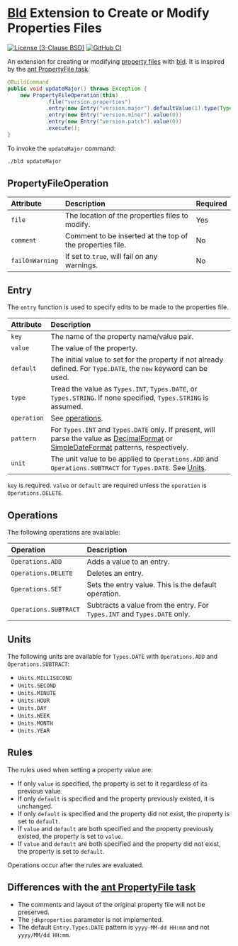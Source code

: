 # [Bld](https://github.com/rife2/rife2/wiki/What-Is-Bld) Extension to Create or Modify Properties Files

[![License (3-Clause BSD)](https://img.shields.io/badge/license-BSD%203--Clause-blue.svg?style=flat-square)](http://opensource.org/licenses/BSD-3-Clause)
[![GitHub CI](https://github.com/rife2/bld-property-file/actions/workflows/bld.yml/badge.svg)](https://github.com/rife2/bld-property-file/actions/workflows/gradle.yml)


An extension for creating or modifying [property files](https://docs.oracle.com/javase/tutorial/essential/environment/properties.html) with [bld](https://github.com/rife2/rife2/wiki/What-Is-Bld). It is inspired by the [ant PropertyFile task](https://ant.apache.org/manual/Tasks/propertyfile.html).

```java
@BuildCommand
public void updateMajor() throws Exception {
    new PropertyFileOperation(this)
            .file("version.properties")
            .entry(new Entry("version.major").defaultValue(1).type(Types.INT).operation(Operations.ADD))
            .entry(new Entry("version.minor").value(0))
            .entry(new Entry("version.patch").value(0))
            .execute();
}

```

To invoke the `updateMajor` command:

```sh
./bld updateMajor
```

## PropertyFileOperation

Attribute       | Description                                               | Required
:---------------|:----------------------------------------------------------|:--------
`file`          | The location of the properties files to modify.           | Yes
`comment`       | Comment to be inserted at the top of the properties file. | No
`failOnWarning` | If set to `true`, will fail on any warnings.              | No

## Entry

The `entry` function is used to specify edits to be made to the properties file.

Attribute   | Description
:-----------|:-----------------------------------------------------------------------------------------------------------------
`key`       | The name of the property name/value pair.
`value`     | The value of the property.
`default`   | The initial value to set for the property if not already defined. For `Type.DATE`, the `now` keyword can be used.
`type`      | Tread the value as `Types.INT`, `Types.DATE`, or `Types.STRING`. If none specified, `Types.STRING` is assumed.
`operation` | See [operations](#operations).
`pattern`   | For `Types.INT` and `Types.DATE` only. If present, will parse the value as [DecimalFormat](https://docs.oracle.com/javase/7/docs/api/java/text/DecimalFormat.html) or [SimpleDateFormat](https://docs.oracle.com/javase/6/docs/api/java/text/SimpleDateFormat.html) patterns, respectively.
`unit`      | The unit value to be applied to `Operations.ADD` and `Operations.SUBTRACT` for `Types.DATE`. See [Units](#units).

`key` is required. `value` or `default` are required unless the `operation` is `Operations.DELETE`.

## Operations

The following operations are available:

Operation             | Description
:---------------------|:-------------------------------------------------------------------------
`Operations.ADD`      | Adds a value to an entry.
`Operations.DELETE`   | Deletes an entry.
`Operations.SET`      | Sets the entry value. This is the default operation.
`Operations.SUBTRACT` | Subtracts a value from the entry. For `Types.INT` and `Types.DATE` only.

## Units

The following units are available for `Types.DATE` with `Operations.ADD` and `Operations.SUBTRACT`:

* `Units.MILLISECOND`
* `Units.SECOND`
* `Units.MINUTE`
* `Units.HOUR`
* `Units.DAY`
* `Units.WEEK`
* `Units.MONTH`
* `Units.YEAR`

## Rules

The rules used when setting a property value are:

* If only `value` is specified, the property is set to it regardless of its previous value.
* If only `default` is specified and the property previously existed, it is unchanged.
* If only `default` is specified and the property did not exist, the property is set to `default`.
* If `value` and `default` are both specified and the property previously existed, the property is set to `value`.
* If `value` and `default` are both specified and the property did not exist, the property is set to `default`.

Operations occur after the rules are evaluated.

## Differences with the [ant PropertyFile task](https://ant.apache.org/manual/Tasks/propertyfile.html)

* The comments and layout of the original property file will not be preserved.
* The `jdkproperties` parameter is not implemented.
* The default `Entry.Types.DATE` pattern is `yyyy-MM-dd HH:mm` and not `yyyy/MM/dd HH:mm`.